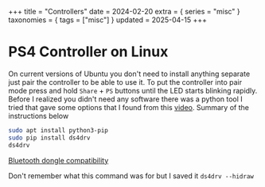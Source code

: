 +++
title = "Controllers"
date = 2024-02-20
extra = { series = "misc" }
taxonomies = { tags = ["misc"] }
updated = 2025-04-15
+++

# PS4 Controller on Linux

On current versions of Ubuntu you don't need to install anything separate just pair the controller to be able to use it.
To put the controller into pair mode press and hold `Share` + `PS` buttons until the LED starts blinking rapidly.
Before I realized you didn't need any software there was a python tool I tried that gave some options that I found from this [video](https://youtu.be/LrpipgIH8Q8).
Summary of the instructions below

```sh
sudo apt install python3-pip
sudo pip install ds4drv
ds4drv
```

[Bluetooth dongle compatibility](https://github.com/chrippa/ds4drv/wiki/Bluetooth%20dongle%20compatibility)

Don't remember what this command was for but I saved it `ds4drv --hidraw`
